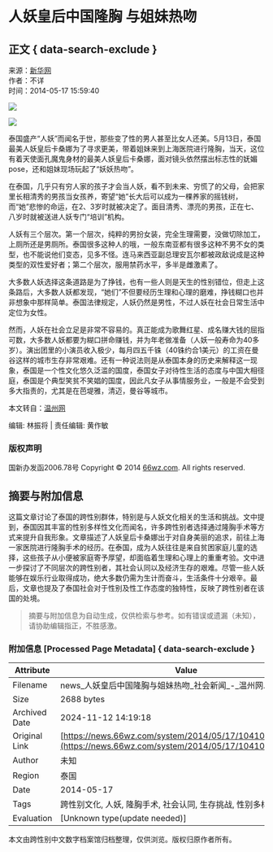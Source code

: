 # 人妖皇后中国隆胸 与姐妹热吻

## 正文 { data-search-exclude }


来源：[新华网](http://www.xinhuanet.com/)  
作者：不详  
时间：2014-05-17 15:59:40

![](http://pic.66wz.com/0/01/86/78/1867875_969624.jpg)

![](http://pic.66wz.com/0/01/86/78/1867876_318069.jpg)

泰国盛产“人妖”而闻名于世，那些变了性的男人甚至比女人还美。5月13日，泰国最美人妖皇后卡桑娜为了寻求更美，带着姐妹来到上海医院进行隆胸，当天，这位有着天使面孔魔鬼身材的最美人妖皇后卡桑娜，面对镜头依然摆出标志性的妩媚pose，还和姐妹现场玩起了“妖妖热吻”。

在泰国，几乎只有穷人家的孩子才会当人妖，看不到未来、穷慌了的父母，会把家里长相清秀的男孩当女孩养，寄望“她”长大后可以成为一棵养家的摇钱树，而“她”悲惨的命运，在2、3岁时就被决定了。面目清秀、漂亮的男孩，正在七、八岁时就被送进人妖专门“培训”机构。

人妖有三个层次。第一个层次，纯粹的男扮女装，完全生理需要，没做切除加工，上厕所还是男厕所。泰国很多这种人的哦，一般东南亚都有很多这种不男不女的类型，也不能说他们变态，见多不怪。连马来西亚副总理安瓦尔都被政敌说成是这种类型的双性爱好者；第二个层次，服用禁药水平，多半是雌激素了。

大多数人妖选择这条道路是为了挣钱，也有一些人则是天生的性别错位，但走上这条路后，大多数人妖都发现，“她们”不但要经历生理和心理的磨难，挣钱糊口也并非想象中那样简单。泰国法律规定，人妖仍然是男性，不过人妖在社会日常生活中定位为女性。

然而，人妖在社会立足是非常不容易的。真正能成为歌舞红星、成名赚大钱的屈指可数，大多数人妖都要为糊口拼命赚钱，并为年老做准备（人妖一般寿命为40多岁）。演出团里的小演员收入极少，每月四五千铢（40铢约合1美元）的工资在曼谷这样的城市生存非常艰难。还有一种说法则是从泰国本身的历史来解释这一现象，泰国是一个性文化悠久泛滥的国度，泰国女子对待性生活的态度与中国大相径庭，泰国是个典型笑贫不笑娼的国度，因此凡女子从事情服务业，一般是不会受到多大指责的，尤其是在芭堤雅，清迈，曼谷等城市。

本文转自：[温州网](https://www.66wz.com)

编辑: 林振将 | 责任编辑: 黄作敏

### 版权声明

国新办发函2006.78号 Copyright © 2014 [66wz.com](https://www.66wz.com). All rights reserved.
<!-- tcd_original_link https://news.66wz.com/system/2014/05/17/104105150.shtml -->
## 摘要与附加信息

<!-- tcd_abstract -->
这篇文章讨论了泰国的跨性别群体，特别是与人妖文化相关的生活和挑战。文中提到，泰国因其丰富的性别多样性文化而闻名，许多跨性别者选择通过隆胸手术等方式来提升自我形象。文章描述了人妖皇后卡桑娜出于对自身美丽的追求，前往上海一家医院进行隆胸手术的经历。在泰国，成为人妖往往是来自贫困家庭儿童的选择，这些孩子从小便被家庭寄予厚望，却面临着生理和心理上的重重考验。文中进一步探讨了不同层次的跨性别者，其社会认同以及经济生存的艰难。尽管一些人妖能够在娱乐行业取得成功，绝大多数仍需为生计而奋斗，生活条件十分艰辛。最后，文章也提及了泰国社会对于性别及性工作态度的独特性，反映了跨性别者在该国的处境。
<!-- tcd_abstract_end -->

> 摘要与附加信息为自动生成，仅供检索与参考。如有错误或遗漏（未知），请协助编辑指正，不胜感激。

### 附加信息 [Processed Page Metadata] { data-search-exclude }

| Attribute       | Value                                  |
|-----------------|----------------------------------------|
| Filename        | news_人妖皇后中国隆胸与姐妹热吻_社会新闻_-_温州网.md                             |
| Size            | 2688 bytes                           |
| Archived Date   | 2024-11-12 14:19:18                             |
| Original Link   | [https://news.66wz.com/system/2014/05/17/104105150.shtml](https://news.66wz.com/system/2014/05/17/104105150.shtml)                       |
| Author          | 未知                               |
| Region          | 泰国                               |
| Date            | 2014-05-17                                 |
| Tags            | 跨性别文化, 人妖, 隆胸手术, 社会认同, 生存挑战, 性别多样性                                 |
| Evaluation            | [Unknown type(update needed)]                                 |
<!-- tcd_table_end -->

本文由跨性别中文数字档案馆归档整理，仅供浏览。版权归原作者所有。
